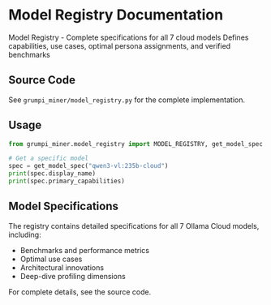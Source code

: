 # Model Registry Documentation

Model Registry - Complete specifications for all 7 cloud models
Defines capabilities, use cases, optimal persona assignments, and verified benchmarks

## Source Code

See `grumpi_miner/model_registry.py` for the complete implementation.

## Usage

```python
from grumpi_miner.model_registry import MODEL_REGISTRY, get_model_spec

# Get a specific model
spec = get_model_spec("qwen3-vl:235b-cloud")
print(spec.display_name)
print(spec.primary_capabilities)
```

## Model Specifications

The registry contains detailed specifications for all 7 Ollama Cloud models, including:

- Benchmarks and performance metrics
- Optimal use cases
- Architectural innovations
- Deep-dive profiling dimensions

For complete details, see the source code.

